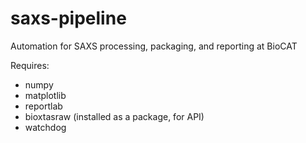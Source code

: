 # saxs-pipeline
Automation for SAXS processing, packaging, and reporting at BioCAT

Requires:
- numpy
- matplotlib
- reportlab
- bioxtasraw (installed as a package, for API)
- watchdog
